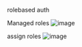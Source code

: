 rolebased auth

Managed roles
![image](https://github.com/user-attachments/assets/5b807c36-dc7f-46ff-bb8a-338f337ea0ae)

assign roles
![image](https://github.com/user-attachments/assets/c02ec8d8-f336-45a2-8b79-f3b63c574fee)
